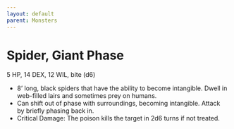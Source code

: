 ```yaml
---
layout: default
parent: Monsters
---
```

# Spider, Giant Phase
5 HP, 14 DEX, 12 WIL, bite (d6)
-   8’ long, black spiders that have the ability to become intangible.
    Dwell in web-filled lairs and sometimes prey on humans.
-   Can shift out of phase with surroundings, becoming intangible.
    Attack by briefly phasing back in.
-   Critical Damage: The poison kills the target in 2d6 turns if not
    treated.
